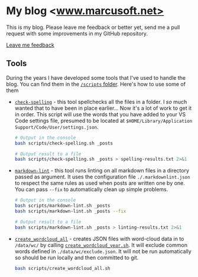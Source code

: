 # My blog <www.marcusoft.net>

This is my blog. Please leave me feedback or better yet, send me a pull request with some improvements in my GitHub repository.

[Leave me feedback](https://github.com/marcusoftnet/marcusoftnet.github.io/issues/new)

## Tools

During the years I have developed some tools that I've used to handle the blog. You can find them in the [`/scripts` folder](/scripts/). Here's how to use some of them

* [`check-spelling`](/scripts/check-spelling.sh) - this tool spellchecks all the files in a folder. I *so* much wanted that to have been in place earlier... Now it's a lot of work to get it in order.
This script will use the words that you have added to your VS Code settings file, presumed to be located at `$HOME/Library/Application Support/Code/User/settings.json`.

    ```bash
    # Output in the console
    bash scripts/check-spelling.sh _posts

    # Output result to a file
    bash scripts/check-spelling.sh _posts > spelling-results.txt 2>&1
    ```

* [`markdown-lint`](/scripts/markdown-lint.sh) - this tool runs linting on all markdown files in a directory passed as argument. It uses the configuration file `./.markdownlint.json` to respect the same rules as used when posts are written one by one. You can pass `--fix` to automatically clean up simple problems.

    ```bash
    # Output in the console
    bash scripts/markdown-lint.sh _posts
    bash scripts/markdown-lint.sh _posts --fix

    # Output result to a file
    bash scripts/markdown-lint.sh _posts > linting-results.txt 2>&1
    ```

* [`create_wordcloud_all`](/scripts/create_wordcloud_all.sh) - creates JSON files with word-cloud data in to `/data/wc/` by calling [`create_wordcloud_year.sh`](/scripts/create_wordcloud_year.sh). It will exclude common words defined in `./data/wc/exclude.json`. It will not be run automatically so should be run locally and then committed to git.

    ```bash
    bash scripts/create_wordcloud_all.sh
    ```
